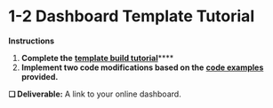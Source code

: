# 1-2 Dashboard Template Tutorial

**Instructions**

1. **Complete the** [**template build tutorial**](https://docs.idew.org/code-dataviz-dashboard/dashboard-template-tutorial)\*\*\*\*
2. **Implement two code modifications based on the** [**code examples**](https://docs.idew.org/code-dataviz-dashboard/code-examples) **provided.**

**❏ Deliverable:** A link to your online dashboard.


